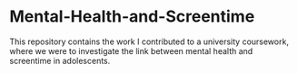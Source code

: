 # Mental-Health-and-Screentime
This repository contains the work I contributed to a university coursework, where we were to investigate the link between mental health and screentime in adolescents.  
